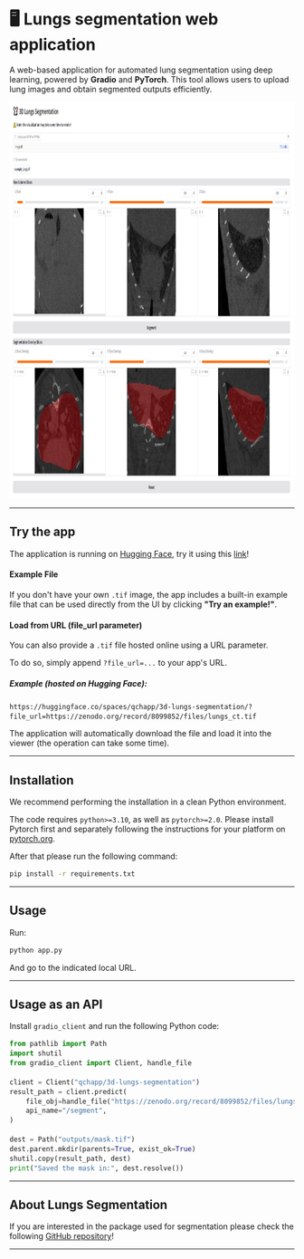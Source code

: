 # 🖥️ Lungs segmentation web application
A web-based application for automated lung segmentation using deep learning, powered by **Gradio** and **PyTorch**. This tool allows users to upload lung images and obtain segmented outputs efficiently.

<p align="center">
    <img src="images/app.png" height="700">
</p>

---

## Try the app
The application is running on [Hugging Face](https://huggingface.co/), try it using this [link](https://huggingface.co/spaces/qchapp/3d-lungs-segmentation)!

#### Example File
If you don't have your own `.tif` image, the app includes a built-in example file that can be used directly from the UI by clicking **"Try an example!"**.

#### Load from URL (file_url parameter)
You can also provide a `.tif` file hosted online using a URL parameter.

To do so, simply append `?file_url=...` to your app's URL.

##### Example (hosted on Hugging Face):
`https://huggingface.co/spaces/qchapp/3d-lungs-segmentation/?file_url=https://zenodo.org/record/8099852/files/lungs_ct.tif`

The application will automatically download the file and load it into the viewer (the operation can take some time).

---

## Installation
We recommend performing the installation in a clean Python environment.

The code requires `python>=3.10`, as well as `pytorch>=2.0`. Please install Pytorch first and separately following the instructions for your platform on [pytorch.org](https://pytorch.org/get-started/locally/).

After that please run the following command:
```sh
pip install -r requirements.txt
```

---

## Usage
Run:
```sh
python app.py
```
And go to the indicated local URL.

---

## Usage as an API
Install `gradio_client` and run the following Python code:
```py
from pathlib import Path
import shutil
from gradio_client import Client, handle_file

client = Client("qchapp/3d-lungs-segmentation")
result_path = client.predict(
    file_obj=handle_file("https://zenodo.org/record/8099852/files/lungs_ct.tif?download=1"),
    api_name="/segment",
)

dest = Path("outputs/mask.tif")
dest.parent.mkdir(parents=True, exist_ok=True)
shutil.copy(result_path, dest)
print("Saved the mask in:", dest.resolve())
```

---

## About Lungs Segmentation
If you are interested in the package used for segmentation please check the following [GitHub repository](https://github.com/qchapp/lungs-segmentation)!

---
